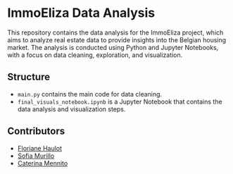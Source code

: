 # ImmoEliza Data Analysis

This repository contains the data analysis for the ImmoEliza project, which aims to analyze real estate data to provide insights into the Belgian housing market.
The analysis is conducted using Python and Jupyter Notebooks, with a focus on data cleaning, exploration, and visualization.

## Structure
- `main.py` contains the main code for data cleaning.
- `final_visuals_notebook.ipynb` is a Jupyter Notebook that contains the data analysis and visualization steps.


## Contributors
- [Floriane Haulot](https://github.com/fhaulot)
- [Sofia Murillo](https://github.com/SofiaDMurillo)
- [Caterina Mennito](https://github.com/caterinamennito)